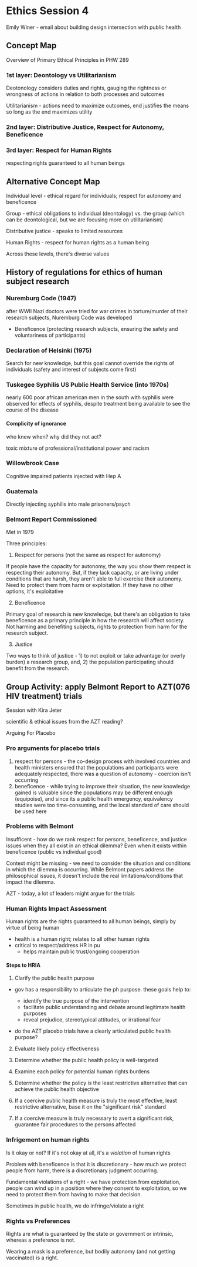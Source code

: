 # Ethics Session 4

Emily Winer - email about building design intersection with public health

## Concept Map

Overview of Primary Ethical Principles in PHW 289

### 1st layer: Deontology vs Utilitarianism

Deotonology considers duties and rights, gauging the rightness or wrongness of actions in relation to both processes and outcomes

Utilitarianism - actions need to maximize outcomes, end justifies the means so long as the end maximizes utility

### 2nd layer: Distributive Justice, Respect for Autonomy, Beneficence

### 3rd layer: Respect for Human Rights

respecting rights guaranteed to all human beings

## Alternative Concept Map

Individual level - ethical regard for individuals; respect for autonomy and beneficence

Group - ethical obligations to individual (deontology) vs. the group (which can be deontological, but we are focusing more on utilitarianism)

Distributive justice - speaks to limited resources

Human Rights - respect for human rights as a human being

Across these levels, there's diverse values

## History of regulations for ethics of human subject research

### Nuremburg Code (1947)

after WWII Nazi doctors were tried for war crimes in torture/murder of their research subjects, Nuremburg Code was developed

- Beneficence (protecting research subjects, ensuring the safety and voluntariness of participants)

### Declaration of Helsinki (1975)

Search for new knowledge, but this goal cannot override the rights of individuals (safety and interest of subjects come first)

### Tuskegee Syphilis US Public Health Service (into 1970s)

nearly 600 poor african american men in the south with syphilis were observed for effects of syphilis, despite treatment being available to see the course of the disease

#### Complicity of ignorance

who knew when? why did they not act?

toxic mixture of professional/institutional power and racism

### Willowbrook Case

Cognitive impaired patients injected with Hep A

### Guatemala

Directly injecting syphilis into male prisoners/psych 

### Belmont Report Commissioned

Met in 1979

Three principles:

1. Respect for persons (not the same as respect for autonomy)
    
If people have the capacity for autonomy, the way you show them respect is respecting their autonomy. But, if they lack capacity, or are living under conditions that are harsh, they aren't able to full exercise their autonomy. Need to protect them from harm or exploitation. If they have no other options, it's exploitative

2. Beneficence

Primary goal of research is new knowledge, but there's an obligation to take beneficence as a primary principle in how the research will affect society. Not harming and benefiting subjects, rights to protection from harm for the research subject.

3. Justice

Two ways to think of justice - 1) to not exploit or take advantage (or overly burden) a research group, and, 2) the population participating should benefit from the research.

## Group Activity: apply Belmont Report to AZT(076 HIV treatment) trials

Session with Kira Jeter

scientific & ethical issues from the AZT reading?

Arguing For Placebo

### Pro arguments for placebo trials

1. respect for persons - the co-design process with involved countries and health ministers ensured that the populations and participants were adequately respected, there was a question of autonomy - coercion isn't occurring 
2. beneficence - while trying to improve their situation, the new knowledge gained is valuable since the populations may be different enough (equipoise), and since its a public health emergency, equivalency studies were too time-consuming, and the local standard of care should be used here

### Problems with Belmont

Insufficent - how do we rank respect for persons, beneficence, and justice issues when they all exist in an ethical dilemma? Even when it exists within beneficence (public vs individual good)

Context might be missing - we need to consider the situation and conditions in which the dilemma is occurring. While Belmont papers address the philosophical issues, it doesn't include the real limitations/conditions that impact the dilemma.

AZT - today, a lot of leaders might argue for the trials

### Human Rights Impact Assessment

Human rights are the rights guaranteed to all human beings, simply by virtue of being human

- health is a human right; relates to all other human rights
- critical to respect/address HR in pu
    - helps maintain public trust/ongoing cooperation

#### Steps to HRIA

1. Clarify the public health purpose

- gov has a responsibility to articulate the ph purpose. these goals help to:
    - identify the true purpose of the intervention
    - facilitate public understanding and debate around legitimate health purposes
    - reveal prejudice, stereotypical attitudes, or irrational fear

- do the AZT placebo trials have a clearly articulated public health purpose?

2. Evaluate likely policy effectiveness

3. Determine whether the public health policy is well-targeted

4. Examine each policy for potential human rights burdens

5. Determine whether the policy is the least restrictive alternative that can achieve the public health objective

6. If a coercive public health measure is truly the most effective, least restrictive alternative, base it on the "significant risk" standard

7. If a coercive measure is truly necessary to avert a significant risk, guarantee fair procedures to the persons affected

### Infrigement on human rights

Is it okay or not? If it's not okay at all, it's a *violation* of human rights

Problem with beneficence is that it is discretionary - how much we protect people from harm, there is a discretionary judgment occurring.

Fundamental violations of a right - we have protection from exploitation, people can wind up in a position where they consent to exploitation, so we need to protect them from having to make that decision.

Sometimes in public health, we do infringe/violate a right

### Rights vs Preferences

Rights are what is guaranteed by the state or government or intrinsic, whereas a preference is not.

Wearing a mask is a preference, but bodily autonomy (and not getting vaccinated) is a right.
